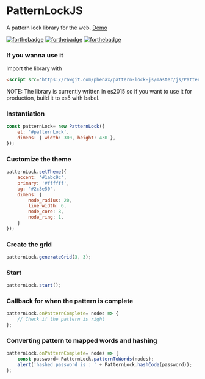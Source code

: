 # PatternLockJS
A pattern lock library for the web. [Demo](https://phenax.github.io/pattern-lock-js/)

[![forthebadge](http://forthebadge.com/images/badges/uses-js.svg)](http://forthebadge.com)
[![forthebadge](http://forthebadge.com/images/badges/you-didnt-ask-for-this.svg)](http://forthebadge.com)
[![forthebadge](http://forthebadge.com/images/badges/no-ragrets.svg)](http://forthebadge.com)


### If you wanna use it
Import the library with
```html
<script src='https://rawgit.com/phenax/pattern-lock-js/master/js/PatternLock.js'></script>
```

NOTE: The library is currently written in es2015 so if you want to use it for production, build it to es5 with babel.

### Instantiation
```javascript
const patternLock= new PatternLock({
    el: '#patternLock',
    dimens: { width: 300, height: 430 },
});
```

### Customize the theme
```javascript
patternLock.setTheme({
    accent: '#1abc9c',
    primary: '#ffffff',
    bg: '#2c3e50',
    dimens: {
        node_radius: 20,
        line_width: 6,
        node_core: 8,
        node_ring: 1,
    }
});
```

### Create the grid
```javascript
patternLock.generateGrid(3, 3);
```

### Start
```javascript
patternLock.start();
```

### Callback for when the pattern is complete
```javascript
patternLock.onPatternComplete= nodes => {
    // Check if the pattern is right
};
```

### Converting pattern to mapped words and hashing
```javascript
patternLock.onPatternComplete= nodes => {
    const password= PatternLock.patternToWords(nodes);
    alert('hashed password is : ' + PatternLock.hashCode(password));
};
```


<br />
<br />



